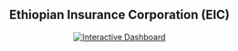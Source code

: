 <h2 align="center">Ethiopian Insurance Corporation (EIC)</h2>
<p align="center">
  <a href="https://app.powerbi.com/view?r=eyJrIjoiMGYyNDhkZjItY2ZhZC00ZDU5LThhODgtZTA4OTMzNDVmMGM1IiwidCI6IjIwYzgwNGUyLWZhZjctNDYzMC05MDA3LWNmNzM1YzFlMjkwZiJ9" target="_blank">
    <img src="https://img.shields.io/badge/Interactive%20Dashboard-blue?style=for-the-badge" alt="Interactive Dashboard"/>
  </a>
</p>

